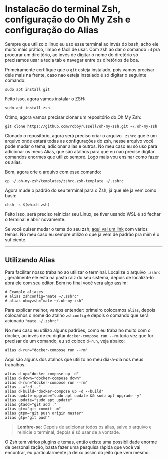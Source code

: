 # **Instalacão do terminal Zsh, configuração do Oh My Zsh e configuração do Alias**

Sempre que utilizo o linux eu uso esse terminal ao invés do bash, acho ele muito mais prático, limpo e fácil de usar. Com zsh ao dar o comando ``cd`` pra procurar um direitório, ao invés de digitar o nome do diretório só precisamos usar a tecla tab e navegar entre os diretórios de boa.

Primeiramente certifique que o ``git`` esteja instalado, pois vamos precisar dele mais na frente, caso nao esteja instalado é só digitar o seguinte comando:

````
sudo apt install git
````

Feito isso, agora vamos instalar o ZSH:

````
sudo apt install zsh
````
Ótimo, agora vamos precisar clonar um repositório do Oh My Zsh:

```
git clone https://github.com/robbyrussell/oh-my-zsh.git ~/.oh-my-zsh
```
Clonado o repositório, agora será preciso criar o arquivo ``.zshrc`` que é um arquivo onde estará todas as configurações do zsh, nesse arquivo você pode mudar o tema, adicionar alias e outros. No meu caso eu só uso para adicionar os meus Alias, que são atalhos para que eu nao precise digitar comandos enormes que utilizo sempre. Logo mais vou ensinar como fazer os alias. 

Bom, agora crie o arquivo com esse comando:

````
cp ~/.oh-my-zsh/templates/zshrc.zsh-template ~/.zshrc
````

Agora mude o padrão do seu terminal para o Zsh, já que ele ja vem como bash:

```
chsh -s $(which zsh)
```
Feito isso, será preciso reiniciar seu Linux, se tiver usando WSL é só fechar o terminal e abrir novamente.

Se você quiser mudar o tema do seu zsh, [aqui vai um link](https://github.com/ohmyzsh/ohmyzsh/wiki/themes) com vários temas. No meu caso eu sempre utilizo o que ja vem de padrão pra mim é o suficiente.

---
## **Utilizando Alias**


Para facilitar nosso trabalho ao utilizar o terminal. Localize o arquivo ``.zshrc`` , geralmente ele está na pasta raiz do seu sistema, depois de localizá-lo abra ele com seu editor. Bem no final você verá algo assim:
````
# Example aliases
# alias zshconfig="mate ~/.zshrc"
# alias ohmyzsh="mate ~/.oh-my-zsh"
````

Para explicar melhor, vamos entender: 
primeiro colocamos ``alias``, depois colocamos o nome do atalho ``zshconfig`` e depois o comando que será acionado ``"mate ~/.zshrc"``

No meu caso eu utilizo alguns padrões, como eu trabalho muito com o docker, ao invés de eu digitar ``docker-compose run --rm`` toda vez que for precisar de um comando, eu só coloco ``d-run``, veja abaixo:

````
alias d-run="docker-compose run --rm"
````
Aqui são alguns dos atalhos que utilizo no meu dia-a-dia nos meus trabalhos. 

```
alias d-up="docker-compose up -d"
alias d-down="docker-compose down"
alias d-run="docker-compose run --rm"
alias ..="cd .."
alias d-build="docker-compose up -d --build"
alias update-upgrade="sudo apt update && sudo apt upgrade -y"
alias update="sudo apt update"
alias gtadd="git add ."
alias gtm="git commit -m"
alias gtpm="git push origin master"
alias gtp="git push"
```

>**Lembre-se:** Depois de adicionar todos os alias, salve o arquivo e reinicie o terminal, depois é só usar de a vontade.

O Zsh tem vários plugins e temas, então existe uma possibilidade enorme de personalização, basta fazer uma pesquisa rápida que você vai encontrar, eu particularmente já deixo assim do jeito que vem mesmo.